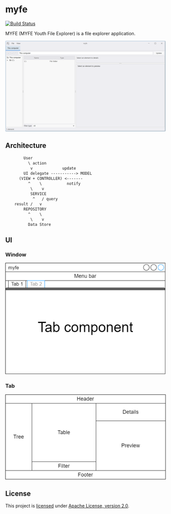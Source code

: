 # myfe

[![Build Status](https://app.travis-ci.com/alexengrig/myfe.svg?token=gkPekbuqV4MisskP2zyz&branch=master)](https://app.travis-ci.com/alexengrig/myfe)

MYFE (MYFE Youth File Explorer) is a file explorer application.

![Screenshot](docs/screenshot.png)

## Architecture

```
        User
          \ action
           v             update
        UI delegate -----------> MODEL
      (VIEW + CONTROLLER) <-------
          ^    \           notify
           \    v
           SERVICE
            ^   / query
    result /   v
        REPOSITORY
          ^    \
           \    v
          Data Store
```

## UI

### Window

![Window](docs/window.png)

### Tab

![Tab](docs/tab.png)

## License

This project is [licensed](LICENSE) under [Apache License, version 2.0](https://www.apache.org/licenses/LICENSE-2.0).
